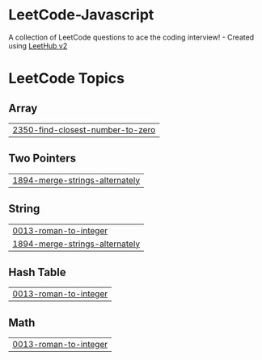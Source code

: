 # LeetCode-Javascript
A collection of LeetCode questions to ace the coding interview! - Created using [LeetHub v2](https://github.com/arunbhardwaj/LeetHub-2.0)

<!---LeetCode Topics Start-->
# LeetCode Topics
## Array
|  |
| ------- |
| [2350-find-closest-number-to-zero](https://github.com/JoaoAGrilo/LeetCode-Javascript/tree/master/2350-find-closest-number-to-zero) |
## Two Pointers
|  |
| ------- |
| [1894-merge-strings-alternately](https://github.com/JoaoAGrilo/LeetCode-Javascript/tree/master/1894-merge-strings-alternately) |
## String
|  |
| ------- |
| [0013-roman-to-integer](https://github.com/JoaoAGrilo/LeetCode-Javascript/tree/master/0013-roman-to-integer) |
| [1894-merge-strings-alternately](https://github.com/JoaoAGrilo/LeetCode-Javascript/tree/master/1894-merge-strings-alternately) |
## Hash Table
|  |
| ------- |
| [0013-roman-to-integer](https://github.com/JoaoAGrilo/LeetCode-Javascript/tree/master/0013-roman-to-integer) |
## Math
|  |
| ------- |
| [0013-roman-to-integer](https://github.com/JoaoAGrilo/LeetCode-Javascript/tree/master/0013-roman-to-integer) |
<!---LeetCode Topics End-->